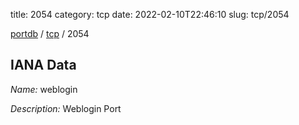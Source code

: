 title: 2054
category: tcp
date: 2022-02-10T22:46:10
slug: tcp/2054

[portdb](/) / [tcp](/category/tcp.html) / 2054


## IANA Data

_Name:_ weblogin

_Description:_ Weblogin Port

